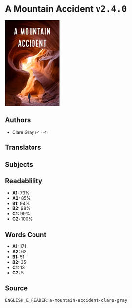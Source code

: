 # A Mountain Accident <kbd>v2.4.0</kbd>

![](./cover.medium.jpg "")

## Authors


 - Clare Gray <small>(-1 - -1)</small>

## Translators



## Subjects



## Readablility


 - **A1:** 73%
 - **A2:** 85%
 - **B1:** 94%
 - **B2:** 98%
 - **C1:** 99%
 - **C2:** 100%

## Words Count


 - **A1:** 171
 - **A2:** 62
 - **B1:** 51
 - **B2:** 35
 - **C1:** 13
 - **C2:** 5

## Source


<kbd>ENGLISH_E_READER:a-mountain-accident-clare-gray</kbd>
